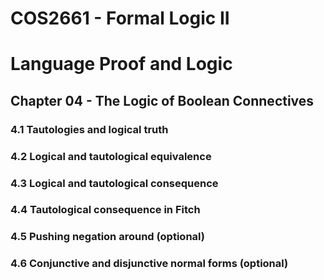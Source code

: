 # COS2661 - Formal Logic II

# Language Proof and Logic

## Chapter 04 - The Logic of Boolean Connectives

### 4.1 Tautologies and logical truth

### 4.2 Logical and tautological equivalence

### 4.3 Logical and tautological consequence

### 4.4 Tautological consequence in Fitch

### 4.5 Pushing negation around (optional)

### 4.6 Conjunctive and disjunctive normal forms (optional) 

